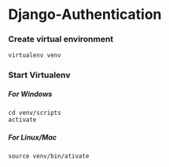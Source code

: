 # Django-Authentication

### Create virtual environment
```
virtualenv venv
```

### Start Virtualenv
##### For Windows
```
cd venv/scripts
activate
```
##### For Linux/Mac
```
source venv/bin/ativate
```

